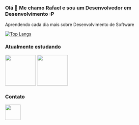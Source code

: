 ### Olá 👋 Me chamo Rafael e sou um Desenvolvedor em Desenvolvimento :P

Aprendendo cada dia mais sobre Desenvolvimento de Software

[![Top Langs](https://github-readme-stats.vercel.app/api/top-langs/?username=rafaDRF&layout=compact&hide=assembly)](https://github.com/anuraghazra/github-readme-stats)

### Atualmente estudando

<div>
  <img src="https://cdn.jsdelivr.net/gh/devicons/devicon/icons/go/go-plain.svg" width = 100px />
  <img src="https://cdn.jsdelivr.net/gh/devicons/devicon/icons/postgresql/postgresql-plain-wordmark.svg" width = 100px/>
<div/>

### Contato
<div>
  <a href="https://www.linkedin.com/in/rafael-dutra-71744a21a/" ><img src="https://cdn.jsdelivr.net/gh/devicons/devicon/icons/linkedin/linkedin-original.svg" width = 50px /><a/> 
<div/>
